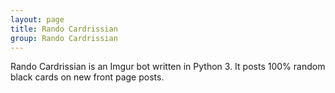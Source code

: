 ```yaml
---
layout: page
title: Rando Cardrissian
group: Rando Cardrissian
---
```


Rando Cardrissian is an Imgur bot written in Python 3. It posts 100% random black cards on new front page posts.
